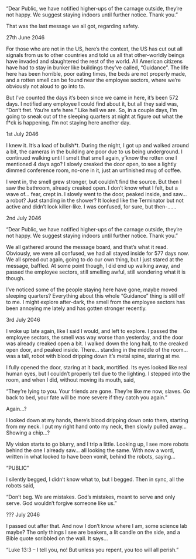 “Dear Public, we have notified higher-ups of the carnage outside, they’re not happy. We suggest staying indoors until further notice. Thank you.”  
That was the last message we all got, regarding safety.  
  
27th June 2046  
 For those who are not in the US, here’s the context, the US has cut out all signals from us to other countries and told us all that other-worldly beings have invaded and slaughtered the rest of the world. All American citizens have had to stay in bunker like buildings they’ve called, “Guidance”. The life here has been horrible, poor eating times, the beds are not properly made, and a rotten smell can be found near the employee sectors, where we’re obviously not aloud to go into to.   
But I’ve counted the days it’s been since we came in here, it’s been 572 days. I notified any employee I could find about it, but all they said was, “Don’t fret. You’re safe here.” Like hell we are. So, in a couple days, I’m going to sneak out of the sleeping quarters at night at figure out what the f\*ck is happening. I’m not staying here another day.  
  
1st July 2046  
I knew it. It’s a load of bullsh\*t. During the night, I got up and walked around a bit, the cameras in the building are poor due to us being underground. I continued walking until I smelt that smell again, y’know the rotten one I mentioned 4 days ago? I slowly creaked the door open, to see a lightly dimmed conference room, no-one in it, just an unfinished mug of coffee.   
I went in, the smell grew stronger, but couldn’t find the source. But then I saw the bathroom, already creaked open. I don’t know what I felt, but a wave of… fear, crept in. I slowly went to the door, peaked inside, and saw… a robot? Just standing in the shower? It looked like the Terminator but not active and didn’t look killer-like. I was confused, for sure, but then-……  
  
2nd July 2046  
“Dear Public, we have notified higher-ups of the carnage outside, they’re not happy. We suggest staying indoors until further notice. Thank you.”  
We all gathered around the message board, and that’s what it read. Obviously, we were all confused, we had all stayed inside for 577 days now. We all spread out again, going to do our own thing, but I just stared at the message, baffled. At some point though, I did end up walking away, and passed the employee sectors, still smelling awful, still wondering what it is though.   
I’ve noticed some of the people staying here have gone, maybe moved sleeping quarters? Everything about this whole “Guidance” thing is still off to me. I might explore after-dark, the smell from the employee sectors has been annoying me lately and has gotten stronger recently.  
  
3rd July 2046  
I woke up late again, like I said I would, and left to explore. I passed the employee sectors, the smell was way worse than yesterday, and the door was already creaked open a bit. I walked down the long hall, to the creaked open door, and peaked inside. There… standing in the middle of the room… was a tall, robot with blood dripping down it’s metal spine, staring at me.   
I fully opened the door, staring at it back, mortified. Its eyes looked like real human eyes, but I couldn’t properly tell due to the lighting. I stepped into the room, and when I did, without moving its mouth, said,  
“They’re lying to you. Your friends are gone. They’re like me now, slaves. Go back to bed, your fate will be more severe if they catch you again.”  
Again…?   
I looked down at my hands, there’s blood dripping down onto them, starting from my neck. I put my right hand onto my neck, then slowly pulled away… Showing a chip…?  
My vision starts to go blurry, and I trip a little. Looking up, I see more robots behind the one I already saw… all looking the same. With now a word, written in what looked to have been vomit, behind the robots, saying…  
“PUBLIC”  
I silently begged, I didn’t know what to, but I begged. Then in sync, all the robots said,  
“Don’t beg. We are mistakes. God’s mistakes, meant to serve and only serve. God wouldn’t forgive someone like us.”  
  
??? July 2046  
I passed out after that. And now I don’t know where I am, some science lab maybe? The only things I see are beakers, a lit candle on the side, and a Bible quote scribbled on the wall. It says…  
“Luke 13:3 – I tell you, no! But unless you repent, you too will all perish.”  
